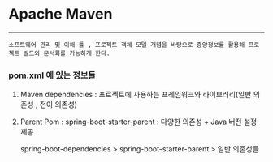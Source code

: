 # Apache Maven

-------


~~~
소프트웨어 관리 및 이해 툴 , 프로젝트 객체 모델 개념을 바탕으로 중앙정보를 활용해 프로젝트 빌드와 문서화를 가능하게 한다.
~~~

### pom.xml 에 있는 정보들

 
1. Maven dependencies : 프로젝트에 사용하는 프레임워크와 라이브러리(일반 의존성 , 전이 의존성)

2. Parent Pom : spring-boot-starter-parent : 다양한 의존성 + Java 버전 설정 제공

   spring-boot-dependencies > spring-boot-starter-parent > 일반 의존성들 